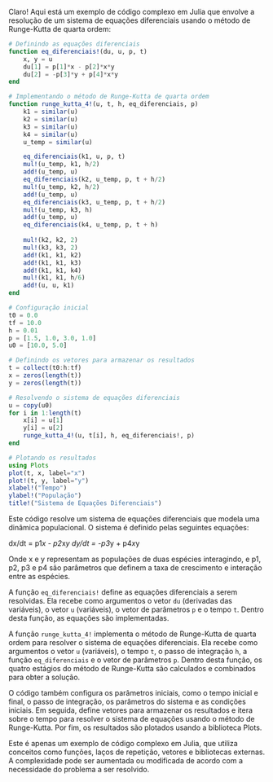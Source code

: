 Claro! Aqui está um exemplo de código complexo em Julia que envolve a resolução de um sistema de equações diferenciais usando o método de Runge-Kutta de quarta ordem:

```julia
# Definindo as equações diferenciais
function eq_diferenciais!(du, u, p, t)
    x, y = u
    du[1] = p[1]*x - p[2]*x*y
    du[2] = -p[3]*y + p[4]*x*y
end

# Implementando o método de Runge-Kutta de quarta ordem
function runge_kutta_4!(u, t, h, eq_diferenciais, p)
    k1 = similar(u)
    k2 = similar(u)
    k3 = similar(u)
    k4 = similar(u)
    u_temp = similar(u)

    eq_diferenciais(k1, u, p, t)
    mul!(u_temp, k1, h/2)
    add!(u_temp, u)
    eq_diferenciais(k2, u_temp, p, t + h/2)
    mul!(u_temp, k2, h/2)
    add!(u_temp, u)
    eq_diferenciais(k3, u_temp, p, t + h/2)
    mul!(u_temp, k3, h)
    add!(u_temp, u)
    eq_diferenciais(k4, u_temp, p, t + h)
    
    mul!(k2, k2, 2)
    mul!(k3, k3, 2)
    add!(k1, k1, k2)
    add!(k1, k1, k3)
    add!(k1, k1, k4)
    mul!(k1, k1, h/6)
    add!(u, u, k1)
end

# Configuração inicial
t0 = 0.0
tf = 10.0
h = 0.01
p = [1.5, 1.0, 3.0, 1.0]
u0 = [10.0, 5.0]

# Definindo os vetores para armazenar os resultados
t = collect(t0:h:tf)
x = zeros(length(t))
y = zeros(length(t))

# Resolvendo o sistema de equações diferenciais
u = copy(u0)
for i in 1:length(t)
    x[i] = u[1]
    y[i] = u[2]
    runge_kutta_4!(u, t[i], h, eq_diferenciais!, p)
end

# Plotando os resultados
using Plots
plot(t, x, label="x")
plot!(t, y, label="y")
xlabel!("Tempo")
ylabel!("População")
title!("Sistema de Equações Diferenciais")
```

Este código resolve um sistema de equações diferenciais que modela uma dinâmica populacional. O sistema é definido pelas seguintes equações:

dx/dt = p1*x - p2*x*y
dy/dt = -p3*y + p4*x*y

Onde x e y representam as populações de duas espécies interagindo, e p1, p2, p3 e p4 são parâmetros que definem a taxa de crescimento e interação entre as espécies.

A função `eq_diferenciais!` define as equações diferenciais a serem resolvidas. Ela recebe como argumentos o vetor `du` (derivadas das variáveis), o vetor `u` (variáveis), o vetor de parâmetros `p` e o tempo `t`. Dentro desta função, as equações são implementadas.

A função `runge_kutta_4!` implementa o método de Runge-Kutta de quarta ordem para resolver o sistema de equações diferenciais. Ela recebe como argumentos o vetor `u` (variáveis), o tempo `t`, o passo de integração `h`, a função `eq_diferenciais` e o vetor de parâmetros `p`. Dentro desta função, os quatro estágios do método de Runge-Kutta são calculados e combinados para obter a solução.

O código também configura os parâmetros iniciais, como o tempo inicial e final, o passo de integração, os parâmetros do sistema e as condições iniciais. Em seguida, define vetores para armazenar os resultados e itera sobre o tempo para resolver o sistema de equações usando o método de Runge-Kutta. Por fim, os resultados são plotados usando a biblioteca Plots.

Este é apenas um exemplo de código complexo em Julia, que utiliza conceitos como funções, laços de repetição, vetores e bibliotecas externas. A complexidade pode ser aumentada ou modificada de acordo com a necessidade do problema a ser resolvido.